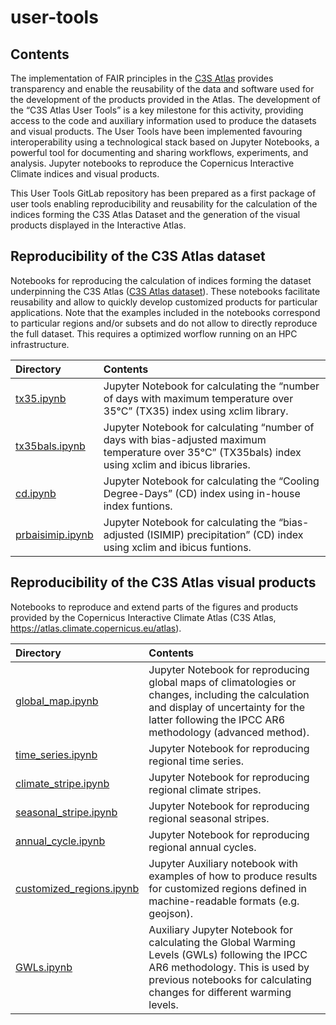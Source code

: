 # user-tools

## Contents
The implementation of FAIR principles in the [C3S Atlas](http://atlas.climate.copernicus.eu) provides transparency and enable the reusability of the data and software used for the development of the products provided in the Atlas. The development of the “C3S Atlas User Tools” is a key milestone for this activity, providing access to the code and auxiliary information used to produce the datasets and visual products. The User Tools have been implemented favouring interoperability using a technological stack based on Jupyter Notebooks, a powerful tool for documenting and sharing workflows, experiments, and analysis.
Jupyter notebooks to reproduce the Copernicus Interactive Climate indices and visual products.

This User Tools GitLab repository has been prepared as a first package of user tools enabling reproducibility and reusability for the calculation of the indices forming the C3S Atlas Dataset and the generation of the visual products displayed in the Interactive Atlas. 

## Reproducibility of the C3S Atlas dataset 

Notebooks for reproducing the calculation of indices forming the dataset underpinning the C3S Atlas ([C3S Atlas dataset](https://doi.org/10.24381/cds.h35hb680)). These notebooks facilitate reusability and allow to quickly develop customized products for particular applications. Note that the examples included in the notebooks correspond to particular regions and/or subsets and do not allow to directly reproduce the full dataset. This requires a optimized worflow running on an HPC infrastructure.

| Directory | Contents |
| :-------- | :------- |
[tx35.ipynb](https://github.com/ecmwf-projects/c3s-atlas/blob/main/user-tools/tx35.ipynb) | Jupyter Notebook for calculating the “number of days with maximum temperature over 35°C” (TX35) index using xclim library.
|  [tx35bals.ipynb](https://github.com/ecmwf-projects/c3s-atlas/blob/main/user-tools/tx35bals.ipynb) | Jupyter Notebook for calculating “number of days with bias-adjusted maximum temperature over 35°C” (TX35bals) index using xclim and ibicus libraries.
|  [cd.ipynb](https://github.com/ecmwf-projects/c3s-atlas/blob/main/user-tools/cd.ipynb) | Jupyter Notebook for calculating the “Cooling Degree-Days” (CD) index using in-house index funtions.
|  [prbaisimip.ipynb](https://github.com/ecmwf-projects/c3s-atlas/blob/main/user-tools/prbaisimip.ipynb) | Jupyter Notebook for calculating the “bias-adjusted (ISIMIP) precipitation” (CD) index using xclim and ibicus funtions.

## Reproducibility of the C3S Atlas visual products

Notebooks to reproduce and extend parts of the figures and products provided by the Copernicus Interactive Climate Atlas (C3S Atlas, https://atlas.climate.copernicus.eu/atlas).

| Directory | Contents |
| :-------- | :------- |
|  [global_map.ipynb](https://github.com/ecmwf-projects/c3s-atlas/blob/main/user-tools/global_map.ipynb) | Jupyter Notebook for reproducing global maps of climatologies or changes, including the calculation and display of uncertainty for the latter following the IPCC AR6 methodology (advanced method).
|  [time_series.ipynb](https://github.com/ecmwf-projects/c3s-atlas/blob/main/user-tools/time_series.ipynb) | Jupyter Notebook for reproducing regional time series.
|  [climate_stripe.ipynb](https://github.com/ecmwf-projects/c3s-atlas/blob/main/user-tools/climate_stripes.ipynb) | Jupyter Notebook for reproducing regional climate stripes.
|  [seasonal_stripe.ipynb](https://github.com/ecmwf-projects/c3s-atlas/blob/main/user-tools/seasonal_stripes.ipynb) | Jupyter Notebook for reproducing regional seasonal stripes.
|  [annual_cycle.ipynb](https://github.com/ecmwf-projects/c3s-atlas/blob/main/user-tools/annual_cycle.ipynb) | Jupyter Notebook for reproducing regional annual cycles.
|  [customized_regions.ipynb](https://github.com/ecmwf-projects/c3s-atlas/blob/main/user-tools/customized_regions.ipynb) | Jupyter Auxiliary notebook with examples of how to produce results for customized regions defined in machine-readable formats (e.g. geojson).
|  [GWLs.ipynb](https://github.com/ecmwf-projects/c3s-atlas/blob/main/user-tools/GWLs.ipynb) | Auxiliary Jupyter Notebook for calculating the Global Warming Levels (GWLs) following the IPCC AR6 methodology. This is used by previous notebooks for calculating changes for different warming levels.


